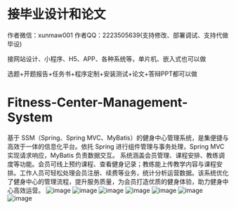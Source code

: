 # 接毕业设计和论文
作者微信：xunmaw001  作者QQ：2223505639(支持修改、部署调试、支持代做毕设)

接网站设计、小程序、H5、APP、各种系统等，单片机、嵌入式也可以做

选题+开题报告+任务书+程序定制+安装测试+论文+答辩PPT都可以做
# Fitness-Center-Management-System
基于 SSM（Spring、Spring MVC、MyBatis）的健身中心管理系统，是集便捷与高效于一体的信息化平台。依托 Spring 进行组件管理与事务处理，Spring MVC 实现请求响应，MyBatis 负责数据交互。  系统涵盖会员管理、课程安排、教练调度等功能。会员可线上预约课程、查看健身记录；教练能上传教学内容与课程安排。工作人员可轻松处理会员注册、续费等业务，统计分析运营数据。该系统优化了健身中心的管理流程，提升服务质量，为会员打造优质的健身体验，助力健身中心高效运营。 
![image](https://github.com/user-attachments/assets/cbd1fd5c-2d04-459c-8e28-3412bec89549)
![image](https://github.com/user-attachments/assets/8b3a5222-ba2b-41dc-ab92-e848ffa8357e)
![image](https://github.com/user-attachments/assets/f9317575-6675-45db-bc94-322d7ee91b3c)
![image](https://github.com/user-attachments/assets/a2052887-0c77-4f45-875d-88d75dfd166d)
![image](https://github.com/user-attachments/assets/10b53e34-88af-4a11-83e7-1dc96f69f58f)
![image](https://github.com/user-attachments/assets/37cb8363-4ebd-4c21-bcad-121b06a760c5)
![image](https://github.com/user-attachments/assets/ee1b73e3-bded-432c-9dad-819742bbb345)
